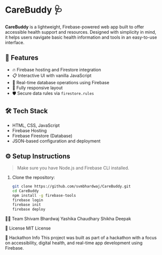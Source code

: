 # CareBuddy 🩺

**CareBuddy** is a lightweight, Firebase-powered web app built to offer accessible health support and resources. Designed with simplicity in mind, it helps users navigate basic health information and tools in an easy-to-use interface.

## 🚀 Features

- 🔥 Firebase hosting and Firestore integration
- 📋 Interactive UI with vanilla JavaScript
- 💾 Real-time database operations using Firebase
- 📱 Fully responsive layout
- 🛡️ Secure data rules via `firestore.rules`

## 🛠 Tech Stack

- HTML, CSS, JavaScript 
- Firebase Hosting
- Firebase Firestore (Database)
- JSON-based configuration and deployment


## ⚙️ Setup Instructions

> Make sure you have Node.js and Firebase CLI installed.

1. Clone the repository:
   ```bash
   git clone https://github.com/svmbhardwaj/CareBuddy.git
   cd CareBuddy
   npm install -g firebase-tools
   firebase login
   firebase init
   firebase deploy

👨‍💻 Team
Shivam Bhardwaj
Yashika Chaudhary
Shikha
Deepak

📄 License
MIT License

📢 Hackathon Info
This project was built as part of a hackathon with a focus on accessibility, digital health, and real-time app development using Firebase.



